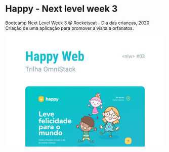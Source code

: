 # Happy - Next level week 3
Bootcamp Next Level Week 3 @ Rocketseat - Dia das crianças, 2020
Criação de uma aplicação para promover a visita a orfanatos.

![Capa](https://github.com/viniciusfinger/Happy-next-level-week-3/blob/master/About/Capa.jpg)
